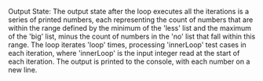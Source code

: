 Output State: The output state after the loop executes all the iterations is a series of printed numbers, each representing the count of numbers that are within the range defined by the minimum of the 'less' list and the maximum of the 'big' list, minus the count of numbers in the 'no' list that fall within this range. The loop iterates 'loop' times, processing 'innerLoop' test cases in each iteration, where 'innerLoop' is the input integer read at the start of each iteration. The output is printed to the console, with each number on a new line.